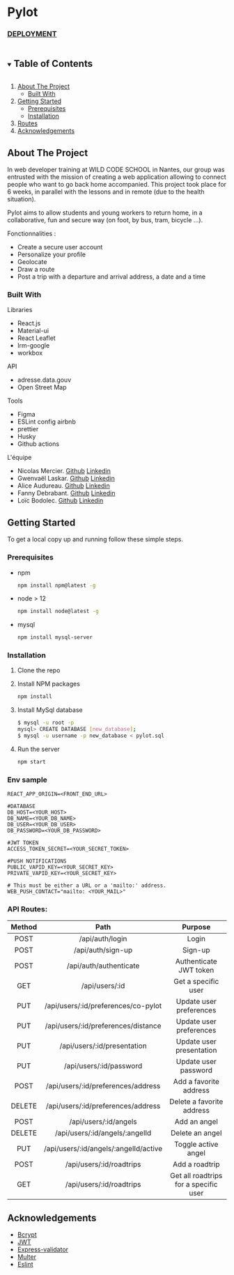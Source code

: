 # Pylot

### [DEPLOYMENT](https://nts-js-202009-p3-frontend-pylot.jsrover.wilders.dev/)

<!-- TABLE OF CONTENTS -->
<details open="open">
  <summary><h2 style="display: inline-block">Table of Contents</h2></summary>
  <ol>
    <li>
      <a href="#about-the-project">About The Project</a>
      <ul>
        <li><a href="#built-with">Built With</a></li>
      </ul>
    </li>
    <li>
      <a href="#getting-started">Getting Started</a>
      <ul>
        <li><a href="#prerequisites">Prerequisites</a></li>
        <li><a href="#installation">Installation</a></li>
      </ul>
    </li>
    <li><a href="#routes">Routes</a></li>
    <li><a href="#acknowledgements">Acknowledgements</a></li>
  </ol>
</details>

<!-- ABOUT THE PROJECT -->

## About The Project

In web developer training at WILD CODE SCHOOL in Nantes, our group was entrusted with the mission of creating a web application allowing to connect people who want to go back home accompanied. This project took place for 6 weeks, in parallel with the lessons and in remote (due to the health situation).

Pylot aims to allow students and young workers to return home, in a collaborative, fun and secure way (on foot, by bus, tram, bicycle ...).

Fonctionnalities :

- Create a secure user account
- Personalize your profile
- Geolocate
- Draw a route
- Post a trip with a departure and arrival address, a date and a time

### Built With

Libraries

- React.js
- Material-ui
- React Leaflet
- lrm-google
- workbox

API

- adresse.data.gouv
- Open Street Map

Tools

- Figma
- ESLint config airbnb
- prettier
- Husky
- Github actions

L'équipe

- Nicolas Mercier. [Github](https://github.com/nicholas570) [Linkedin](https://www.linkedin.com/in/nicolas-mercier-80ba1232/)
- Gwenvaël Laskar. [Github](https://github.com/rouxxi) [Linkedin](https://www.linkedin.com/in/gwenvael-laskar-39096a1b8/)
- Alice Audureau. [Github](https://github.com/Alice-Audureau) [Linkedin](https://www.linkedin.com/in/alice-audureau-11a0471ba/)
- Fanny Debrabant. [Github](https://github.com/fdebrabant) [Linkedin](https://www.linkedin.com/in/fanny-debrabant/)
- Loïc Bodolec. [Github](https://github.com/loicbdev) [Linkedin](https://www.linkedin.com/in/loic-bodolec/)

<!-- GETTING STARTED -->

## Getting Started

To get a local copy up and running follow these simple steps.

### Prerequisites

- npm
  ```sh
  npm install npm@latest -g
  ```
- node > 12
  ```sh
  npm install node@latest -g
  ```
- mysql
  ```sh
  npm install mysql-server
  ```

### Installation

1. Clone the repo

2. Install NPM packages
   ```sh
   npm install
   ```
3. Install MySql database
   ```sh
   $ mysql -u root -p
   mysql> CREATE DATABASE [new_database];
   $ mysql -u username -p new_database < pylot.sql
   ```
4. Run the server
   ```sh
   npm start
   ```

<!-- ENV -->

### Env sample

```
REACT_APP_ORIGIN=<FRONT_END_URL>

#DATABASE
DB_HOST=<YOUR_HOST>
DB_NAME=<YOUR_DB_NAME>
DB_USER=<YOUR_DB_USER>
DB_PASSWORD=<YOUR_DB_PASSWORD>

#JWT TOKEN
ACCESS_TOKEN_SECRET=<YOUR_SECRET_TOKEN>

#PUSH NOTIFICATIONS
PUBLIC_VAPID_KEY=<YOUR_SECRET_KEY>
PRIVATE_VAPID_KEY=<YOUR_SECRET_KEY>

# This must be either a URL or a 'mailto:' address.
WEB_PUSH_CONTACT="mailto: <YOUR_MAIL>"
```

<!-- ROUTES -->

### API Routes:

| Method |                 Path                  |                Purpose                |
| :----: | :-----------------------------------: | :-----------------------------------: |
|  POST  |            /api/auth/login            |                 Login                 |
|  POST  |           /api/auth/sign-up           |                Sign-up                |
|  POST  |        /api/auth/authenticate         |        Authenticate JWT token         |
|  GET   |            /api/users/:id             |          Get a specific user          |
|  PUT   |  /api/users/:id/preferences/co-pylot  |        Update user preferences        |
|  PUT   |  /api/users/:id/preferences/distance  |        Update user preferences        |
|  PUT   |      /api/users/:id/presentation      |       Update user presentation        |
|  PUT   |        /api/users/:id/password        |         Update user password          |
|  POST  |  /api/users/:id/preferences/address   |        Add a favorite address         |
| DELETE |  /api/users/:id/preferences/address   |       Delete a favorite address       |
|  POST  |         /api/users/:id/angels         |             Add an angel              |
| DELETE |    /api/users/:id/angels/:angelId     |            Delete an angel            |
|  PUT   | /api/users/:id/angels/:angelId/active |          Toggle active angel          |
|  POST  |       /api/users/:id/roadtrips        |            Add a roadtrip             |
|  GET   |       /api/users/:id/roadtrips        | Get all roadtrips for a specific user |

<!-- ACKNOWLEDGEMENTS -->

## Acknowledgements

- [Bcrypt](https://www.bcrypt.fr/)
- [JWT](https://jwt.io/)
- [Express-validator](https://express-validator.github.io/docs/)
- [Multer](https://github.com/expressjs/multer)
- [Eslint](https://eslint.org/)
